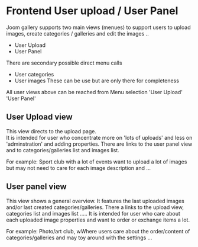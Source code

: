# Frontend User upload / User Panel 

Joom gallery supports two main views (menues) to support users to upload images, create categories / galleries and edit the images ..

* User Upload
* User Panel

There are secondary possible direct menu calls

* User categories
* User images
These can be use but are only there for completeness

All user views above can be reached from Menu selection 'User Upload' 'User Panel'

## User Upload view

This view directs to the upload page.  
It is intended for user who concentrate more on 'lots of uploads' and less on 'adminstration' and adding properties. There are links to the user panel view and to categories/galleries list and images list. 

For example: Sport club with a lot of events want to upload a lot of images but may not need to care for each image description and ... 


## User panel view

This view shows a general overview. It features the last uploaded images and/or last created categories/galleries. There a links to the upload view, categories list and images list .....
It is intended for user who care about each uploaded image properties and want to order or exchange items a lot.

For example: Photo/art club, wWhere users care about the order/content of categories/galleries and may toy around with the settings ...


